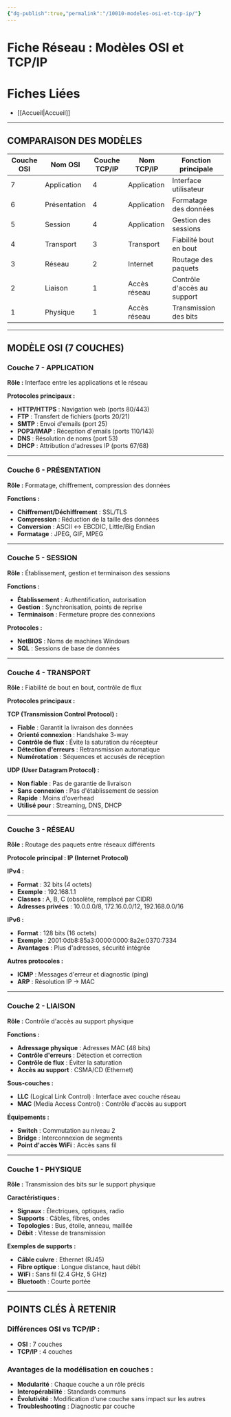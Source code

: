 ```yaml
---
{"dg-publish":true,"permalink":"/10010-modeles-osi-et-tcp-ip/"}
---
```


# Fiche Réseau : Modèles OSI et TCP/IP
# Fiches Liées
-  [[Accueil\|Accueil]]
---
## COMPARAISON DES MODÈLES

|Couche OSI|Nom OSI|Couche TCP/IP|Nom TCP/IP|Fonction principale|
|---|---|---|---|---|
|7|Application|4|Application|Interface utilisateur|
|6|Présentation|4|Application|Formatage des données|
|5|Session|4|Application|Gestion des sessions|
|4|Transport|3|Transport|Fiabilité bout en bout|
|3|Réseau|2|Internet|Routage des paquets|
|2|Liaison|1|Accès réseau|Contrôle d'accès au support|
|1|Physique|1|Accès réseau|Transmission des bits|

---

## MODÈLE OSI (7 COUCHES)

### Couche 7 - APPLICATION

**Rôle :** Interface entre les applications et le réseau

**Protocoles principaux :**

- **HTTP/HTTPS** : Navigation web (ports 80/443)
- **FTP** : Transfert de fichiers (ports 20/21)
- **SMTP** : Envoi d'emails (port 25)
- **POP3/IMAP** : Réception d'emails (ports 110/143)
- **DNS** : Résolution de noms (port 53)
- **DHCP** : Attribution d'adresses IP (ports 67/68)

---

### Couche 6 - PRÉSENTATION

**Rôle :** Formatage, chiffrement, compression des données

**Fonctions :**

- **Chiffrement/Déchiffrement** : SSL/TLS
- **Compression** : Réduction de la taille des données
- **Conversion** : ASCII ↔ EBCDIC, Little/Big Endian
- **Formatage** : JPEG, GIF, MPEG

---

### Couche 5 - SESSION

**Rôle :** Établissement, gestion et terminaison des sessions

**Fonctions :**

- **Établissement** : Authentification, autorisation
- **Gestion** : Synchronisation, points de reprise
- **Terminaison** : Fermeture propre des connexions

**Protocoles :**

- **NetBIOS** : Noms de machines Windows
- **SQL** : Sessions de base de données

---

### Couche 4 - TRANSPORT

**Rôle :** Fiabilité de bout en bout, contrôle de flux

**Protocoles principaux :**

**TCP (Transmission Control Protocol) :**

- **Fiable** : Garantit la livraison des données
- **Orienté connexion** : Handshake 3-way
- **Contrôle de flux** : Évite la saturation du récepteur
- **Détection d'erreurs** : Retransmission automatique
- **Numérotation** : Séquences et accusés de réception

**UDP (User Datagram Protocol) :**

- **Non fiable** : Pas de garantie de livraison
- **Sans connexion** : Pas d'établissement de session
- **Rapide** : Moins d'overhead
- **Utilisé pour** : Streaming, DNS, DHCP

---

### Couche 3 - RÉSEAU

**Rôle :** Routage des paquets entre réseaux différents

**Protocole principal : IP (Internet Protocol)**

**IPv4 :**

- **Format** : 32 bits (4 octets)
- **Exemple** : 192.168.1.1
- **Classes** : A, B, C (obsolète, remplacé par CIDR)
- **Adresses privées** : 10.0.0.0/8, 172.16.0.0/12, 192.168.0.0/16

**IPv6 :**

- **Format** : 128 bits (16 octets)
- **Exemple** : 2001:0db8:85a3:0000:0000:8a2e:0370:7334
- **Avantages** : Plus d'adresses, sécurité intégrée

**Autres protocoles :**

- **ICMP** : Messages d'erreur et diagnostic (ping)
- **ARP** : Résolution IP → MAC

---

### Couche 2 - LIAISON

**Rôle :** Contrôle d'accès au support physique

**Fonctions :**

- **Adressage physique** : Adresses MAC (48 bits)
- **Contrôle d'erreurs** : Détection et correction
- **Contrôle de flux** : Éviter la saturation
- **Accès au support** : CSMA/CD (Ethernet)

**Sous-couches :**

- **LLC** (Logical Link Control) : Interface avec couche réseau
- **MAC** (Media Access Control) : Contrôle d'accès au support

**Équipements :**

- **Switch** : Commutation au niveau 2
- **Bridge** : Interconnexion de segments
- **Point d'accès WiFi** : Accès sans fil

---

### Couche 1 - PHYSIQUE

**Rôle :** Transmission des bits sur le support physique

**Caractéristiques :**

- **Signaux** : Électriques, optiques, radio
- **Supports** : Câbles, fibres, ondes
- **Topologies** : Bus, étoile, anneau, maillée
- **Débit** : Vitesse de transmission

**Exemples de supports :**

- **Câble cuivre** : Ethernet (RJ45)
- **Fibre optique** : Longue distance, haut débit
- **WiFi** : Sans fil (2.4 GHz, 5 GHz)
- **Bluetooth** : Courte portée

---
## POINTS CLÉS À RETENIR

### Différences OSI vs TCP/IP :

- **OSI** : 7 couches
- **TCP/IP** : 4 couches

### Avantages de la modélisation en couches :

- **Modularité** : Chaque couche a un rôle précis
- **Interopérabilité** : Standards communs
- **Évolutivité** : Modification d'une couche sans impact sur les autres
- **Troubleshooting** : Diagnostic par couche

